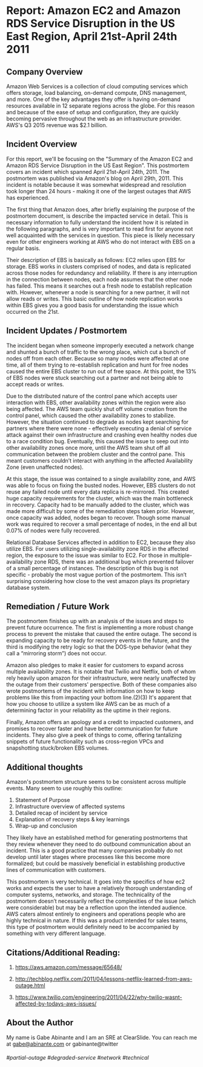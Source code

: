 # Report: Amazon EC2 and Amazon RDS Service Disruption in the US East Region, April 21st-April 24th 2011

## Company Overview
Amazon Web Services is a collection of cloud computing services which offers storage, load balancing, on-demand compute, DNS management, and more. One of the key advantages they offer is having on-demand resources available in 12 separate regions across the globe. For this reason and because of the ease of setup and configuration, they are quickly becoming pervasive throughout the web as an infrastructure provider. AWS's Q3 2015 revenue was $2.1 billion. 

## Incident Overview
For this report, we'll be focusing on the "Summary of the Amazon EC2 and Amazon RDS Service Disruption in the US East Region". This postmortem covers an incident which spanned April 21st-April 24th, 2011. The postmortem was published via Amazon's blog on April 29th, 2011. This incident is notable because it was somewhat widespread and resolution took longer than 24 hours - making it one of the largest outages that AWS has experienced. 

The first thing that Amazon does, after briefly explaining the purpose of the postmortem document, is describe the impacted service in detail. This is necessary information to fully understand the incident how it is related in the following paragraphs, and is very important to read first for anyone not well acquainted with the services in question. This piece is likely necessary even for other engineers working at AWS who do not interact with EBS on a regular basis.

Their description of EBS is basically as follows: EC2 relies upon EBS for storage. EBS works in clusters comprised of nodes, and data is replicated across those nodes for redundancy and reliability. If there is any interruption in the connection between nodes, each node assumes that the other node has failed. This means it searches out a fresh node to establish replication with. However, whenever a node is searching for a new partner, it will not allow reads or writes. This basic outline of how node replication works within EBS gives you a good basis for understanding the issue which occurred on the 21st.

## Incident Updates / Postmortem
The incident began when someone improperly executed a network change and shunted a bunch of traffic to the wrong place, which cut a bunch of nodes off from each other. Because so many nodes were affected at one time, all of them trying to re-establish replication and hunt for free nodes caused the entire EBS cluster to run out of free space. At this point, the 13% of EBS nodes were stuck searching out a partner and not being able to accept reads or writes.

Due to the distributed nature of the control pane which accepts user interaction with EBS, other availability zones within the region were also being affected. The AWS team quickly shut off volume creation from the control panel, which caused the other availability zones to stabilize. However, the situation continued to degrade as nodes kept searching for partners where there were none - effectively executing a denial of service attack against their own infrastructure and crashing even healthy nodes due to a race condition bug. Eventually, this caused the issue to seep out into other availability zones once more, until the AWS team shut off all communication between the problem cluster and the control pane. This meant customers couldn’t interact with anything in the affected Availability Zone (even unaffected nodes).

At this stage, the issue was contained to a single availability zone, and AWS was able to focus on fixing the busted nodes. However, EBS clusters do not reuse any failed node until every data replica is re-mirrored. This created huge capacity requirements for the cluster, which was the main bottleneck in recovery. Capacity had to be manually added to the cluster, which was made more difficult by some of the remediation steps taken prior. However, once capacity was added, nodes began to recover. Though some manual work was required to recover a small percentage of nodes, in the end all but 0.07% of nodes were fully recovered.

Relational Database Services affected in addition to EC2, because they also utilize EBS. For users utilizing single-availability zone RDS in the affected region, the exposure to the issue was similar to EC2. For those in multiple-availability zone RDS, there was an additional bug which prevented failover of a small percentage of instances. The description of this bug is not specific - probably the most vague portion of the postmortem. This isn’t surprising considering how close to the vest amazon plays its proprietary database system.

## Remediation / Future Work
The postmortem finishes up with an analysis of the issues and steps to prevent future occurrence. The first is implementing a more robust change process to prevent the mistake that caused the entire outage. The second is expanding capacity to be ready for recovery events in the future, and the third is modifying the retry logic so that the DOS-type behavior (what they call a “mirroring storm”) does not occur.

Amazon also pledges to make it easier for customers to expand across multiple availability zones. It is notable that Twilio and Netflix, both of whom rely heavily upon amazon for their infrastructure, were nearly unaffected by the outage from their customers' perspective. Both of these companies also wrote postmortems of the incident with information on how to keep problems like this from impacting your bottom line.(2)(3) It's apparent that how you choose to utilize a system like AWS can be as much of a determining factor in your reliability as the uptime in their regions.

Finally, Amazon offers an apology and a credit to impacted customers, and promises to recover faster and have better communication for future incidents. They also give a peek of things to come, offering tantalizing snippets of future functionality such as cross-region VPCs and snapshotting stuck/broken EBS volumes.

## Additional thoughts
Amazon's postmortem structure seems to be consistent across multiple events. Many seem to use roughly this outline: 

1. Statement of Purpose 
2. Infrastructure overview of affected systems 
3. Detailed recap of incident by service
4. Explanation of recovery steps & key learnings
5. Wrap-up and conclusion

They likely have an established method for generating postmortems that they review whenever they need to do outbound communication about an incident. This is a good practice that many companies probably do not develop until later stages where processes like this become more formalized; but could be massively beneficial in establishing productive lines of communication with customers.

This postmortem is very technical. It goes into the specifics of how ec2 works and expects the user to have a relatively thorough understanding of computer systems, networks, and storage. The technicality of the postmortem doesn’t necessarily reflect the complexities of the issue (which were considerable) but may be a reflection upon the intended audience. AWS caters almost entirely to engineers and operations people who are highly technical in nature. If this was a product intended for sales teams, this type of postmortem would definitely need to be accompanied by something with very different language. 


## Citations/Additional Reading:

1. https://aws.amazon.com/message/65648/

2. http://techblog.netflix.com/2011/04/lessons-netflix-learned-from-aws-outage.html

3. https://www.twilio.com/engineering/2011/04/22/why-twilio-wasnt-affected-by-todays-aws-issues/


## About the Author
My name is Gabe Abinante and I am an SRE at ClearSlide. You can reach me at gabe@abinante.com or gabinante@twitter


###### \#partial-outage #degraded-service #network #technical